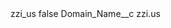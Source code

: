 <?xml version="1.0" encoding="UTF-8"?>
<CustomMetadata xmlns="http://soap.sforce.com/2006/04/metadata" xmlns:xsi="http://www.w3.org/2001/XMLSchema-instance" xmlns:xsd="http://www.w3.org/2001/XMLSchema">
    <label>zzi_us</label>
    <protected>false</protected>
    <values>
        <field>Domain_Name__c</field>
        <value xsi:type="xsd:string">zzi.us</value>
    </values>
</CustomMetadata>
